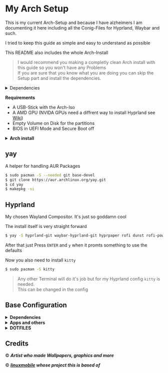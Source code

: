 # My Arch Setup
This is my current Arch-Setup and because I have alzheimers I am documenting it here including all the Conig-Files for Hyprland, Waybar and such.

I tried to keep this guide as simple and easy to understand as possible

This README also includes the whole Arch-Install

>   I would recommend you making a completly clean Arch install with this guide so you won't have any Problems \
    If you are sure that you know what you are doing you can skip the Setup part and install the dependencies.

<div align="left">
<details>
<summary>Dependencies</summary>

- ``sudo``
- ``nano``
- ``git``
- ``intel-ucode`` or ``amd-ucode`` depending on your processor.
- ``networkmanager``
- ``neofetch``
- ``btop``
- ``base-devel``
- ``linux-lts``
- ``linux-headers``


</details>
<p></p>
</div>


**Requirements**
- A USB-Stick with the Arch-Iso
- A AMD GPU (NVIDA GPUs need a diffrent way to install Hyprland see [Wiki](https://wiki.hyprland.org/Nvidia/))
- Empty Volume on Disk for the partitions
- BIOS in UEFI Mode and Secure Boot off

<div>
<details>
<summary><b>Arch install</b> </summary>

## Arch Install

### Check if you booted in UEFI-Mode

You can easily check with the following command

```bash
$ ls /sys/firmware/efi/efivars
```

If u can see tons of text than u can be sure you are in UEFI-Mode

### Make sure you are connected to the Internet

```bash
$ ping google.com
```

If you're getting a Response from ``google.com`` than you can be sure that you are connected to the internet

### Set Timezone

First of all check if the time is already set right

```bash
$ timedatectl status
```

If ``Local time`` isn't right we need to set the right timezone

First get the right timezone with ``list-timezones``

```bash
$ timedatectl list-timezones
```

Now run ``set-timezone`` with the timezone you want for example ``Europe/Vienna`` to set the timezone

```bash
$ timedatectl set-timezone Europe/Vienna
```

If you run ``status`` again it should give back the right time


### Load the right Keyboard 

**If you are fine with the regular ``en`` Layout then skip this**

First list all the avaiable Keyboard layouts

```bash
$ localectl list-keymaps
```
Now run ``loadkeys`` with your keyboard layout for example ``de-latin1``

```bash
$ loadkeys de-latin1
```


### Partition Table

The partitioning Process is pretty straight forward

U basically only need 3 Partitions
- A ``EFI`` Partition (At least 100M) \
    If you have a Windows install and want to dual boot, you won't need to make one.
- A ``root`` Partition (with at least 32G)
- A ``swap`` Partition (with atleast half capacity of your memory)
- A ``home`` Partition (can have the rest)

**How to partition your drive you can lookup on the [Wiki](https://wiki.archlinux.org/title/partitioning) if you don't know how to \
I recommend using ``cfdisk``**

### Formating

Formating is also straigt forward. 

To Format your ``root`` and ``home`` Partitions just run the following

```bash
$ mkfs.ext4 /dev/root_partition
$ mkfs.ext4 /dev/home_partition
```

For the ``swap`` partition do

```bash
$ mkswap /dev/swap_partition
$ swapon /dev/swap_partition
```

If you have a new/seperate ``EFI`` partition do
```bash
$ mkfs.fat -F 32 /dev/efi_partition
```

### Setting the Label/Mountpoints

This is also very straight forward.

For the ``root`` partition run

```bash
$ mount /dev/root_partition /mnt
```

For the ``home`` partition do

```bash
$ mkdir /mnt/home
$ mount /dev/home_partition /mnt/home
```

For the ``EFI`` partition do

```bash
$ mkdir /mnt/boot/EFI
$ mount /dev/efi_partition /mnt/boot/EFI
```

### Pacstrap

Now you are going to install Arch to the root partition with ``pacstrap -i /mnt``

We can now also decide what we wanna pre-install. \
Most importantly is:
- ``base``
- ``linux``
- ``linux-firmware``

U need to install these to get Arch even working

Now we also add the packages I like to pre-install
- ``sudo``
- ``nano``
- ``git``
- ``intel-ucode`` or ``amd-ucode`` depending on your processor.
- ``networkmanager``
- ``dhcpcd``
- ``neofetch``
- ``btop``
- ``base-devel``
- ``linux-lts``
- ``linux-headers``

So for me it would look like this

```bash
$ pacstrap -i /mnt base linux linux-firmware sudo nano amd-ucode networkmanager neofetch btop base-devel linux-lts linux-headers dhcpcd
```


### Generate the File System Table

Generating the File System Table is also straight forward

Just run this
```bash
$ genfstab -U /mnt >> /mnt/etc/fstab
```

### CHRoot

CHRoot will let us go into the Arch now

This is also straight forward
```bash
$ arch-chroot
```

### Set Keyboard Layout

If you don't remember your Keyboard Layout run

```base
$ localectl list-keymaps
```

Then run this with your *Keymap* for me it's still ``de-latin1``

```base
$ localectl set-keymaps --no-convert de-latin1
```

### Change Root Password

Run this

```bash
$ passwd
```

### Add Standard User

Create the User with ``useradd -m``

```base
$ useradd -m [username]
```

Change the password with ``passwd``

```bash
$ passwd [username]
```

Give the User the standard rights with ``usermod``

```bash
$ usermod -aG wheel,storage,power [username]
```

To finalize it you have to change some stuff in the ``sudo`` config

Run the following with your desired text editor

```bash
$ EDITOR=[text_editor] visudo
```


Uncomment the following line
```bash
#%wheel ALL=(ALL) ALL
```

And then add the line ``Defaults timestamp_timeout=[time]``

The result should look like this
```bash
%wheel ALL=(ALL) ALL
Defaults timestamp_timeout=[time]
```
Save and exit


### Set System Language

Open ``/etc/locale.gen`` with your text editor and uncomment the desired language and save it

After that run this
```bash
$ locale-gen
$ echo LANG=[language] >  /etc/locale.conf 
$ export LANG=[language]
```

### Setting up timezone/region

For this u need to get the timezone itself

Run the following 
```bash
$ ln -sf /usr/share/zoneinfo/[Continent]/[City] /etc/localtime
$ hwclock  --systohc
```

### Setup Hostname

Give Arch a hostname through running this
```bash
$ echo [hostname] > /etc/hostname
```

Then add the following to  ``/etc/hosts``

```bash
127.0.0.1   localhost
::1         localhost
127.0.1.1   [hostname].localdomain      localhost
```

After saving it run the following

```bash
$ systemctl enable dhcpcd.service
$ systemctl enable NetworkManager.service
```

### GRUB Install

You now need a Bootloader. \
Because I like it we are going to use GRUB

First of all you have to install ``GRUB``, ``efibootmgr``, ``dosfstools`` and ``mtools`` by running.
```bash
$ pacman -S grub efibootmgr dosfstools mtools
```


There are 2 options to install the bootloader

<div>
<details>
<summary><B>Dual-Boot/Multiboot</B></summary> 

For the Multiboot you will also need ``os-prober``

```bash
$ pacman -S os-prober
```

Then u need to uncomment the following line in ``/etc/default/grub``

```bash
#GRUB_DISABLE_OS_PROBER=false
```
After saving it u need to install GRUB with ``grub-install`` and create the config with ``grub-mkconfig``

```bash
$ grub-install --target=x86_64-efi --bootloader-id=grub_uefi --recheck
$ grub-mkconfig -o /boot/grub/grub.cfg
```

GRUB is now installed

> If it didn't detect your Windows Bootloader run the command again once you are in Hyprland

<p></p>

</details>
<details>
<summary><B>Singleboot</B></summary>
If you Singleboot you just need to install GURB with ``grub-install`` and ``grub-mkconfig``

```bash
$ grub-install --target=x86_64-efi --bootloader-id=grub_uefi --recheck
$ grub-mkconfig -o /boot/grub/grub.cfg
```

GRUB is now installed

</details>
</div>

### Finalizing

Exit Arch with ``exit``

Now Unmount your Arch ``root`` partition and reboot your system
```bash
$ umount -lR /mnt
$ reboot 
```

> Don't forget to set the Bootloader in your BIOS to ``grub_uefi`` otherwise it will start your old bootloader
</details>
</div>

## **yay**

A helper for handling AUR Packages

```bash
$ sudo pacman -S --needed git base-devel
$ git clone https://aur.archlinux.org/yay.git
$ cd yay
$ makepkg -si
``` 

## Hyprland 

My chosen Wayland Compositor. It's just so goddamn cool

The install itself is very straight forward


```bash
$ yay -S hyprland-git waybar-hyprland-git hyprpaper rofi dunst rofi-power-menu
```

After that just Press ``ENTER`` and ``y`` when it promts something to use the defaults

Now you also need to install ``kitty``

```bash
$ sudo pacman -S kitty
```
>   Any other Terminal will do it's job but for my Hyprland config ``kitty`` is needed. \
    This can be changed in the config

## Base Configuration

<div>
<details>
<summary><b>Dependencies</b></summary>

```bash
## Fonts and Theme
$ yay -S ttf-font-awesome ttf-icomoon-feather ttf-jetbrains-mono ttf-nerd-fonts-symbols noto-fonts noto-fonts-cjk noto-fonts-emoji papirus-icon-theme catppuccin-gtk-theme-mocha 
```

```bash
## Audio and Video
$ yay -S pipewire-alsa pipewire-jack pipewire-pulse xdg-desktop-portal-hyprland-git pamixer pavucontrol wireplumber grim slurp tumbler
```

> You may need to uninstall any other `xdg-desktop-portal` Package that isn't `xdg-desktop-portal-gtk` and `xdg-desktop-portal-hyperland-git` just check with `pacman -Q | grep xdg-desktop-portal-`

```bash
## Network
$ yay -S nm-connection-editor dhcpcd networkmanager
```

</details>
</div>

<div>
<details>
<summary><b>Apps and others</b></summary>

```bash
## File Explorer
$ yay -S thunar thunar-archive-plugin file-roller gvfs ffmpegthumbnailer
```

```bash
## Browser
$ pacman -S firefox
```

```bash
## Discord
$ yay -S webcord
```

```bash
## VS Code
$ yay -S code code-features code-marketplace
```

```bash
## Remote stuff
$ yay -S remmina openvpn networkmanager-openvpn freerdp
```

<div>
<details>
<summary>Steam</summary>

First if not already you have to uncomment `[multilib]` in the Pacman config

```bash
$ sudo {editor} /etc/pacman.conf
```

```bash
#[multilib]
#Include = /etc/pacman.d/mirrorlist
```

Update the pacman databases and might aswell upgrade the packages

```bash
sudo pacman -Syu
```

Once finished u can install Steam

```bash
$ sudo pacman -S steam
```

> Don't forget to activate Proton

</details>
</div>

<p></p>

</details>
</div>

<div>
<details>
<summary><b>DOTFILES</b></summary>

> If you don't like everything just cherry pick the things you like just don't forget to copy the whole folder for the scripts

> I am to lazy to write all the Keybinds down. just check the `.config/hypr/keybinds.conf`

Clone the repo and after that use rsync to get everything 

```bash
sudo pacman -S rsync
```

```bash
$ git clone https://github.com/teekunDev/Arch-Setup.git ~/Dotfiles
rsync ~/Dotfiles ~/
```

After that do a full reboot

Now you are good to go

</details>
</div>

## Credits

© _**Artist who made Wallpapers, graphics and more**_

© _**[linuxmobile](https://github.com/linuxmobile/hyprland-dots) whose project this is based of**_
